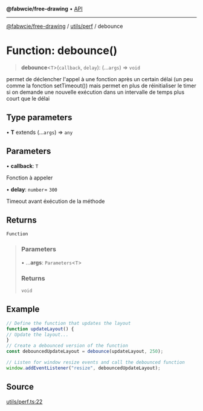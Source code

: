 **@fabwcie/free-drawing** • [API](../../../README.md)

***

[@fabwcie/free-drawing](../../../README.md) / [utils/perf](../README.md) / debounce

# Function: debounce()

> **debounce**\<`T`\>(`callback`, `delay`): (...`args`) => `void`

permet de déclencher l'appel à une fonction après un certain délai (un peu comme la fonction setTimeout())
mais permet en plus de réinitialiser le timer si on demande une nouvelle exécution dans un intervalle de temps plus court que le délai

## Type parameters

• **T** extends (...`args`) => `any`

## Parameters

• **callback**: `T`

Fonction à appeler

• **delay**: `number`= `300`

Timeout avant éxécution de la méthode

## Returns

`Function`

> ### Parameters
>
> • ...**args**: `Parameters`\<`T`\>
>
> ### Returns
>
> `void`
>

## Example

```ts
// Define the function that updates the layout
function updateLayout() {
// Update the layout...
}
// Create a debounced version of the function
const debouncedUpdateLayout = debounce(updateLayout, 250);

// Listen for window resize events and call the debounced function
window.addEventListener("resize", debouncedUpdateLayout);
```

## Source

[utils/perf.ts:22](https://github.com/fabienwnklr/free-drawing/blob/master/src/utils/perf.ts#L22)
